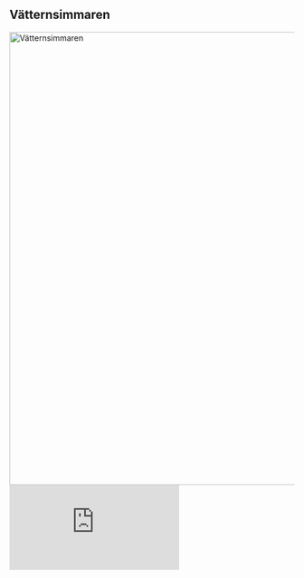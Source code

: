 
## Vätternsimmaren

<img height="800px" src="./poster.jpg" alt="Vätternsimmaren" title="Vätternsimmaren" id="poster" class="center" />

<div class="video-container">
<iframe class="video" src="https://www.youtube.com/embed/3VL5xEA_iPA" title="Vätternsimmaren" frameborder="0" allow="accelerometer; autoplay; clipboard-write; encrypted-media; gyroscope; picture-in-picture" allowfullscreen></iframe>
</div>
